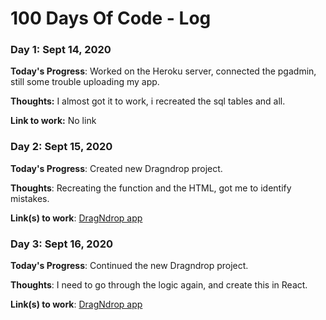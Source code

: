 # 100 Days Of Code - Log

### Day 1: Sept 14, 2020 

**Today's Progress**: Worked on the Heroku server, connected the pgadmin,  still some trouble uploading my app.

**Thoughts:** I almost got it to work, i recreated the sql tables and all.

**Link to work:** No link

### Day 2: Sept 15, 2020 

**Today's Progress**: Created new Dragndrop project.

**Thoughts**: Recreating the function and the HTML, got me to identify mistakes.

**Link(s) to work**: [DragNdrop app](https://github.com/SharonTahar/DragnDrop)


### Day 3: Sept 16, 2020 

**Today's Progress**: Continued the new Dragndrop project.

**Thoughts**: I need to go through the logic again, and create this in React.

**Link(s) to work**: [DragNdrop app](https://github.com/SharonTahar/DragnDrop)
